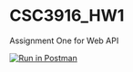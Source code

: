# CSC3916_HW1
Assignment One for Web API

[![Run in Postman](https://run.pstmn.io/button.svg)](https://app.getpostman.com/run-collection/b42e0df5432c6ca258bc#?env%5BHW1%5D=W3sidHlwZSI6InRleHQiLCJlbmFibGVkIjp0cnVlLCJkZXNjcmlwdGlvbiI6eyJjb250ZW50IjoiIiwidHlwZSI6InRleHQvcGxhaW4ifSwidmFsdWUiOiJ0ZXN0IGVjaG8iLCJrZXkiOiJlY2hvX2JvZHkifV0=)